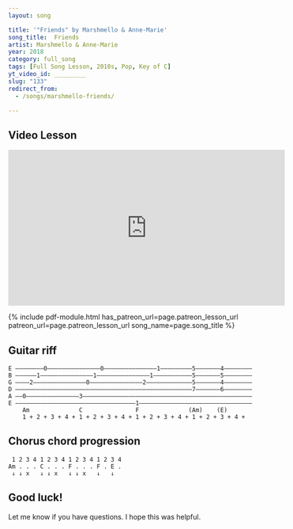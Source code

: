 ```yaml
---
layout: song

title: '"Friends" by Marshmello & Anne-Marie'
song_title:  Friends
artist: Marshmello & Anne-Marie
year: 2018
category: full_song
tags: [Full Song Lesson, 2010s, Pop, Key of C]
yt_video_id: _________
slug: "133"
redirect_from:
  - /songs/marshmello-friends/

---
```


## Video Lesson

<iframe width="560" height="315" src="https://www.youtube.com/embed/7OMwJwY16aA?showinfo=0" frameborder="0" allowfullscreen></iframe>

{% include pdf-module.html has_patreon_url=page.patreon_lesson_url patreon_url=page.patreon_lesson_url song_name=page.song_title %}

## Guitar riff

    E ––––––––0–––––––––––––––0–––––––––––––––1–––––––––5–––––––4––––––––
    B ––––––1–––––––––––––––1–––––––––––––––1–––––––––––5–––––––5––––––––
    G ––––2–––––––––––––––0–––––––––––––––2–––––––––––––5–––––––4––––––––
    D ––––––––––––––––––––––––––––––––––––––––––––––––––7–––––––6––––––––
    A ––0–––––––––––––––3––––––––––––––––––––––––––––––––––––––––––––––––
    E ––––––––––––––––––––––––––––––––––1––––––––––––––––––––––––––––––––
        Am              C               F              (Am)    (E)
        1 + 2 + 3 + 4 + 1 + 2 + 3 + 4 + 1 + 2 + 3 + 4 + 1 + 2 + 3 + 4 +

## Chorus chord progression

     1 2 3 4 1 2 3 4 1 2 3 4 1 2 3 4
    Am . . . C . . . F . . . F . E .
     ↓ ↓ x   ↓ ↓ x   ↓ ↓ x   ↓   ↓

## Good luck!

Let me know if you have questions. I hope this was helpful.
